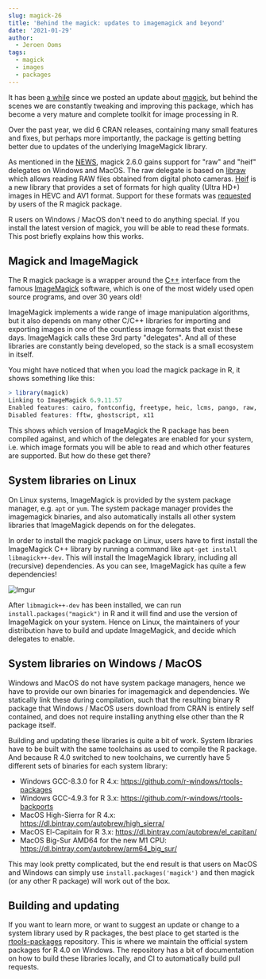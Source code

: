 ```yaml
---
slug: magick-26
title: 'Behind the magick: updates to imagemagick and beyond'
date: '2021-01-29'
author:
  - Jeroen Ooms
tags:
  - magick
  - images
  - packages
---
```


It has been [a while](https://ropensci.org/technotes/2019/09/27/ropensci-docs/) since we posted an update about [magick](https://docs.ropensci.org/magick/articles/intro.html), but behind the scenes we are constantly tweaking and improving this package, which has become a very mature and complete toolkit for image processing in R.

Over the past year, we did 6 CRAN releases, containing many small features and fixes, but perhaps more importantly, the package is getting betting better due to updates of the underlying ImageMagick library. 

As mentioned in the [NEWS](https://cran.r-project.org/web/packages/magick/NEWS), magick 2.6.0 gains support for "raw" and "heif" delegates on Windows and MacOS. The raw delegate is based on [libraw](https://www.libraw.org/) which allows reading RAW files obtained from digital photo cameras. [Heif](https://github.com/strukturag/libheif) is a new library that provides a set of formats for high quality (Ultra HD+) images in HEVC and AV1 format. Support for these formats was [requested](https://github.com/ropensci/magick/issues/292) by users of the R magick package. 

R users on Windows / MacOS don't need to do anything special. If you install the latest version of magick, you will be able to read these formats. This post briefly explains how this works.

## Magick and ImageMagick

The R magick package is a wrapper around the [C++](https://www.imagemagick.org/Magick++/STL.html) interface from the famous [ImageMagick](https://en.wikipedia.org/wiki/ImageMagick) software, which is one of the most widely used open source programs, and over 30 years old! 

ImageMagick implements a wide range of image manipulation algorithms, but it also depends on many other C/C++ libraries for importing and exporting images in one of the countless image formats that exist these days. ImageMagick calls these 3rd party "delegates". And all of these libraries are constantly being developed, so the stack is a small ecosystem in itself.

You might have noticed that when you load the magick package in R, it shows something like this:

```r
> library(magick)
Linking to ImageMagick 6.9.11.57
Enabled features: cairo, fontconfig, freetype, heic, lcms, pango, raw, rsvg, webp
Disabled features: fftw, ghostscript, x11
```

This shows which version of ImageMagick the R package has been compiled against, and which of the delegates are enabled for your system, i.e. which image formats you will be able to read and which other features are supported. But how do these get there?

## System libraries on Linux

On Linux systems, ImageMagick is provided by the system package manager, e.g. `apt` or `yum`. The system package manager provides the imagemagick binaries, and also automatically installs all other system libraries that ImageMagick depends on for the delegates.

In order to install the magick package on Linux, users have to first install the ImageMagick C++ library by running a command like `apt-get install libmagick++-dev`. This will install the ImageMagick library, including all (recursive) dependencies. As you can see, ImageMagick has quite a few dependencies!

![Imgur](https://imgur.com/FCadYMu.png)

After `libmagick++-dev` has been installed, we can run `install.packages("magick")` in R and it will find and use the version of ImageMagick on your system. Hence on Linux, the maintainers of your distribution have to build and update ImageMagick, and decide which delegates to enable.

## System libraries on Windows / MacOS

Windows and MacOS do not have system package managers, hence we have to provide our own binaries for imagemagick and dependencies. We statically link these during compilation, such that the resulting binary R package that Windows / MacOS users download from CRAN is entirely self contained, and does not require installing anything else other than the R package itself.

Building and updating these libraries is quite a bit of work. System libraries have to be built with the same toolchains as used to compile the R package. And because R 4.0 switched to new toolchains, we currently have 5 different sets of binaries for each system library:

 - Windows GCC-8.3.0 for R 4.x: https://github.com/r-windows/rtools-packages
 - Windows GCC-4.9.3 for R 3.x: https://github.com/r-windows/rtools-backports
 - MacOS High-Sierra for R 4.x: https://dl.bintray.com/autobrew/high_sierra/
 - MacOS El-Capitain for R 3.x: https://dl.bintray.com/autobrew/el_capitan/
 - MacOS Big-Sur AMD64 for the new M1 CPU: https://dl.bintray.com/autobrew/arm64_big_sur/

This may look pretty complicated, but the end result is that users on MacOS and Windows can simply use `install.packages('magick')` and then magick (or any other R package) will work out of the box.

## Building and updating

If you want to learn more, or want to suggest an update or change to a system library used by R packages, the best place to get started is the [rtools-packages](https://github.com/r-windows/rtools-packages) repository. This is where we maintain the official system packages for R 4.0 on Windows. The repository has a bit of documentation on how to build these libraries locally, and CI to automatically build pull requests.
